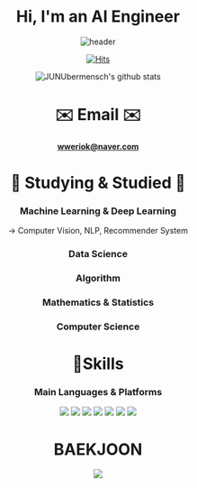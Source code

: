 <div align="center">

# Hi, I'm an AI Engineer   
  
![header](https://capsule-render.vercel.app/api?type=waving&color=auto&height=300&section=header&text=JUNO&fontSize=90)

[![Hits](https://hits.seeyoufarm.com/api/count/incr/badge.svg?url=https%3A%2F%2Fgithub.com%2Fgjbae1212%2Fhit-counter&count_bg=%2379C83D&title_bg=%23555555&icon=&icon_color=%23E7E7E7&title=hits&edge_flat=false)](https://hits.seeyoufarm.com)   


![JUNUbermensch's github stats](https://github-readme-stats.vercel.app/api?username=JUNUbermensch&show_icons=true)   

# ✉️ Email ✉️
#### wweriok@naver.com
   
# 📌 Studying & Studied 📌
### Machine Learning & Deep Learning 
 -> Computer Vision, NLP, Recommender System

### Data Science

### Algorithm

### Mathematics & Statistics

### Computer Science





# 🦾Skills
### Main Languages & Platforms
<img src="https://img.shields.io/badge/Python-3776AB?style=for-the-badge&logo=Python&logoColor=black"> <img src="https://img.shields.io/badge/Pytorch-EE4C2C?style=for-the-badge&logo=Pytorch&logoColor=black"> <img src="https://img.shields.io/badge/NumPy-F37626?style=for-the-badge&logo=NumPy&logoColor=black"> <img src="https://img.shields.io/badge/Jupyter-F37626?style=for-the-badge&logo=Jupyter&logoColor=black"> <img src="https://img.shields.io/badge/Visual Studio-5C2D91?style=for-the-badge&logo=Visual Studio&logoColor=black"> <img src="https://img.shields.io/badge/Windows-0078D6?style=for-the-badge&logo=Windows&logoColor=black"> <img src="https://img.shields.io/badge/mac-000000?style=for-the-badge&logo=mac&logoColor=black">










# BAEKJOON
<img align='center' src="http://mazassumnida.wtf/api/v2/generate_badge?boj=jun0w7">
  
</div>
